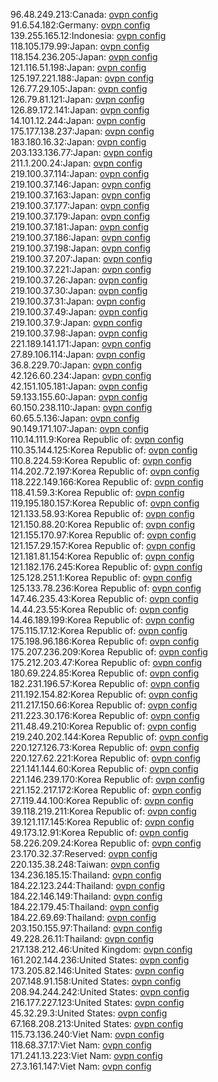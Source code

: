 96.48.249.213:Canada: [ovpn config](vpn/96_48_249_213.ovpn)  
91.6.54.182:Germany: [ovpn config](vpn/91_6_54_182.ovpn)  
139.255.165.12:Indonesia: [ovpn config](vpn/139_255_165_12.ovpn)  
118.105.179.99:Japan: [ovpn config](vpn/118_105_179_99.ovpn)  
118.154.236.205:Japan: [ovpn config](vpn/118_154_236_205.ovpn)  
121.116.51.198:Japan: [ovpn config](vpn/121_116_51_198.ovpn)  
125.197.221.188:Japan: [ovpn config](vpn/125_197_221_188.ovpn)  
126.77.29.105:Japan: [ovpn config](vpn/126_77_29_105.ovpn)  
126.79.81.121:Japan: [ovpn config](vpn/126_79_81_121.ovpn)  
126.89.172.141:Japan: [ovpn config](vpn/126_89_172_141.ovpn)  
14.101.12.244:Japan: [ovpn config](vpn/14_101_12_244.ovpn)  
175.177.138.237:Japan: [ovpn config](vpn/175_177_138_237.ovpn)  
183.180.16.32:Japan: [ovpn config](vpn/183_180_16_32.ovpn)  
203.133.136.77:Japan: [ovpn config](vpn/203_133_136_77.ovpn)  
211.1.200.24:Japan: [ovpn config](vpn/211_1_200_24.ovpn)  
219.100.37.114:Japan: [ovpn config](vpn/219_100_37_114.ovpn)  
219.100.37.146:Japan: [ovpn config](vpn/219_100_37_146.ovpn)  
219.100.37.163:Japan: [ovpn config](vpn/219_100_37_163.ovpn)  
219.100.37.177:Japan: [ovpn config](vpn/219_100_37_177.ovpn)  
219.100.37.179:Japan: [ovpn config](vpn/219_100_37_179.ovpn)  
219.100.37.181:Japan: [ovpn config](vpn/219_100_37_181.ovpn)  
219.100.37.186:Japan: [ovpn config](vpn/219_100_37_186.ovpn)  
219.100.37.198:Japan: [ovpn config](vpn/219_100_37_198.ovpn)  
219.100.37.207:Japan: [ovpn config](vpn/219_100_37_207.ovpn)  
219.100.37.221:Japan: [ovpn config](vpn/219_100_37_221.ovpn)  
219.100.37.26:Japan: [ovpn config](vpn/219_100_37_26.ovpn)  
219.100.37.30:Japan: [ovpn config](vpn/219_100_37_30.ovpn)  
219.100.37.31:Japan: [ovpn config](vpn/219_100_37_31.ovpn)  
219.100.37.49:Japan: [ovpn config](vpn/219_100_37_49.ovpn)  
219.100.37.9:Japan: [ovpn config](vpn/219_100_37_9.ovpn)  
219.100.37.98:Japan: [ovpn config](vpn/219_100_37_98.ovpn)  
221.189.141.171:Japan: [ovpn config](vpn/221_189_141_171.ovpn)  
27.89.106.114:Japan: [ovpn config](vpn/27_89_106_114.ovpn)  
36.8.229.70:Japan: [ovpn config](vpn/36_8_229_70.ovpn)  
42.126.60.234:Japan: [ovpn config](vpn/42_126_60_234.ovpn)  
42.151.105.181:Japan: [ovpn config](vpn/42_151_105_181.ovpn)  
59.133.155.60:Japan: [ovpn config](vpn/59_133_155_60.ovpn)  
60.150.238.110:Japan: [ovpn config](vpn/60_150_238_110.ovpn)  
60.65.5.136:Japan: [ovpn config](vpn/60_65_5_136.ovpn)  
90.149.171.107:Japan: [ovpn config](vpn/90_149_171_107.ovpn)  
110.14.111.9:Korea Republic of: [ovpn config](vpn/110_14_111_9.ovpn)  
110.35.144.125:Korea Republic of: [ovpn config](vpn/110_35_144_125.ovpn)  
110.8.224.59:Korea Republic of: [ovpn config](vpn/110_8_224_59.ovpn)  
114.202.72.197:Korea Republic of: [ovpn config](vpn/114_202_72_197.ovpn)  
118.222.149.166:Korea Republic of: [ovpn config](vpn/118_222_149_166.ovpn)  
118.41.59.3:Korea Republic of: [ovpn config](vpn/118_41_59_3.ovpn)  
119.195.180.157:Korea Republic of: [ovpn config](vpn/119_195_180_157.ovpn)  
121.133.58.93:Korea Republic of: [ovpn config](vpn/121_133_58_93.ovpn)  
121.150.88.20:Korea Republic of: [ovpn config](vpn/121_150_88_20.ovpn)  
121.155.170.97:Korea Republic of: [ovpn config](vpn/121_155_170_97.ovpn)  
121.157.29.157:Korea Republic of: [ovpn config](vpn/121_157_29_157.ovpn)  
121.181.81.154:Korea Republic of: [ovpn config](vpn/121_181_81_154.ovpn)  
121.182.176.245:Korea Republic of: [ovpn config](vpn/121_182_176_245.ovpn)  
125.128.251.1:Korea Republic of: [ovpn config](vpn/125_128_251_1.ovpn)  
125.133.78.236:Korea Republic of: [ovpn config](vpn/125_133_78_236.ovpn)  
147.46.235.43:Korea Republic of: [ovpn config](vpn/147_46_235_43.ovpn)  
14.44.23.55:Korea Republic of: [ovpn config](vpn/14_44_23_55.ovpn)  
14.46.189.199:Korea Republic of: [ovpn config](vpn/14_46_189_199.ovpn)  
175.115.17.12:Korea Republic of: [ovpn config](vpn/175_115_17_12.ovpn)  
175.198.96.186:Korea Republic of: [ovpn config](vpn/175_198_96_186.ovpn)  
175.207.236.209:Korea Republic of: [ovpn config](vpn/175_207_236_209.ovpn)  
175.212.203.47:Korea Republic of: [ovpn config](vpn/175_212_203_47.ovpn)  
180.69.224.85:Korea Republic of: [ovpn config](vpn/180_69_224_85.ovpn)  
182.231.196.57:Korea Republic of: [ovpn config](vpn/182_231_196_57.ovpn)  
211.192.154.82:Korea Republic of: [ovpn config](vpn/211_192_154_82.ovpn)  
211.217.150.66:Korea Republic of: [ovpn config](vpn/211_217_150_66.ovpn)  
211.223.30.176:Korea Republic of: [ovpn config](vpn/211_223_30_176.ovpn)  
211.48.49.210:Korea Republic of: [ovpn config](vpn/211_48_49_210.ovpn)  
219.240.202.144:Korea Republic of: [ovpn config](vpn/219_240_202_144.ovpn)  
220.127.126.73:Korea Republic of: [ovpn config](vpn/220_127_126_73.ovpn)  
220.127.62.221:Korea Republic of: [ovpn config](vpn/220_127_62_221.ovpn)  
221.141.144.60:Korea Republic of: [ovpn config](vpn/221_141_144_60.ovpn)  
221.146.239.170:Korea Republic of: [ovpn config](vpn/221_146_239_170.ovpn)  
221.152.217.172:Korea Republic of: [ovpn config](vpn/221_152_217_172.ovpn)  
27.119.44.100:Korea Republic of: [ovpn config](vpn/27_119_44_100.ovpn)  
39.118.219.211:Korea Republic of: [ovpn config](vpn/39_118_219_211.ovpn)  
39.121.117.145:Korea Republic of: [ovpn config](vpn/39_121_117_145.ovpn)  
49.173.12.91:Korea Republic of: [ovpn config](vpn/49_173_12_91.ovpn)  
58.226.209.24:Korea Republic of: [ovpn config](vpn/58_226_209_24.ovpn)  
23.170.32.37:Reserved: [ovpn config](vpn/23_170_32_37.ovpn)  
220.135.38.248:Taiwan: [ovpn config](vpn/220_135_38_248.ovpn)  
134.236.185.15:Thailand: [ovpn config](vpn/134_236_185_15.ovpn)  
184.22.123.244:Thailand: [ovpn config](vpn/184_22_123_244.ovpn)  
184.22.146.149:Thailand: [ovpn config](vpn/184_22_146_149.ovpn)  
184.22.179.45:Thailand: [ovpn config](vpn/184_22_179_45.ovpn)  
184.22.69.69:Thailand: [ovpn config](vpn/184_22_69_69.ovpn)  
203.150.155.97:Thailand: [ovpn config](vpn/203_150_155_97.ovpn)  
49.228.26.11:Thailand: [ovpn config](vpn/49_228_26_11.ovpn)  
217.138.212.46:United Kingdom: [ovpn config](vpn/217_138_212_46.ovpn)  
161.202.144.236:United States: [ovpn config](vpn/161_202_144_236.ovpn)  
173.205.82.146:United States: [ovpn config](vpn/173_205_82_146.ovpn)  
207.148.91.158:United States: [ovpn config](vpn/207_148_91_158.ovpn)  
208.94.244.242:United States: [ovpn config](vpn/208_94_244_242.ovpn)  
216.177.227.123:United States: [ovpn config](vpn/216_177_227_123.ovpn)  
45.32.29.3:United States: [ovpn config](vpn/45_32_29_3.ovpn)  
67.168.208.213:United States: [ovpn config](vpn/67_168_208_213.ovpn)  
115.73.136.240:Viet Nam: [ovpn config](vpn/115_73_136_240.ovpn)  
118.68.37.17:Viet Nam: [ovpn config](vpn/118_68_37_17.ovpn)  
171.241.13.223:Viet Nam: [ovpn config](vpn/171_241_13_223.ovpn)  
27.3.161.147:Viet Nam: [ovpn config](vpn/27_3_161_147.ovpn)  
